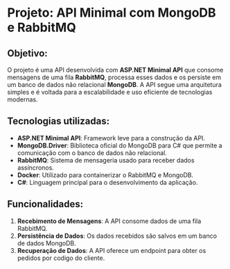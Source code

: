 # Projeto: **API Minimal com MongoDB e RabbitMQ**

## Objetivo:
O projeto é uma API desenvolvida com **ASP.NET Minimal API** que consome mensagens de uma fila **RabbitMQ**, processa esses dados e os persiste em um banco de dados não relacional **MongoDB**. A API segue uma arquitetura simples e é voltada para a escalabilidade e uso eficiente de tecnologias modernas.

## Tecnologias utilizadas:
- **ASP.NET Minimal API**: Framework leve para a construção da API.
- **MongoDB.Driver**: Biblioteca oficial do MongoDB para C# que permite a comunicação com o banco de dados não relacional.
- **RabbitMQ**: Sistema de mensageria usado para receber dados assíncronos.
- **Docker**: Utilizado para containerizar o RabbitMQ e MongoDB.
- **C#**: Linguagem principal para o desenvolvimento da aplicação.

## Funcionalidades:
1. **Recebimento de Mensagens**: A API consome dados de uma fila RabbitMQ.
2. **Persistência de Dados**: Os dados recebidos são salvos em um banco de dados MongoDB.
3. **Recuperação de Dados**: A API oferece um endpoint para obter os pedidos por codigo do cliente.
